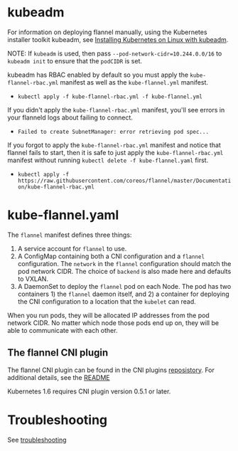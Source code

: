 # kubeadm

For information on deploying flannel manually, using the Kubernetes installer toolkit kubeadm, see [Installing Kubernetes on Linux with kubeadm][kubeadm].

NOTE: If `kubeadm` is used, then pass `--pod-network-cidr=10.244.0.0/16` to `kubeadm init` to ensure that the `podCIDR` is set.

kubeadm has RBAC enabled by default so you must apply the `kube-flannel-rbac.yml` manifest as well as the `kube-flannel.yml` manifest.

* `kubectl apply -f kube-flannel-rbac.yml -f kube-flannel.yml`

If you didn't apply the `kube-flannel-rbac.yml` manifest, you'll see errors in your flanneld logs about failing to connect. 
* `Failed to create SubnetManager: error retrieving pod spec...`

If you forgot to apply the `kube-flannel-rbac.yml` manifest and notice that flannel fails to start, then it is safe to just apply the `kube-flannel-rbac.yml` manifest without running `kubectl delete -f kube-flannel.yaml` first.
* `kubectl apply -f https://raw.githubusercontent.com/coreos/flannel/master/Documentation/kube-flannel-rbac.yml`

# kube-flannel.yaml

The `flannel` manifest defines three things:
1. A service account for `flannel` to use.
2. A ConfigMap containing both a CNI configuration and a `flannel` configuration. The `network` in the `flannel` configuration should match the pod network CIDR. The choice of `backend` is also made here and defaults to VXLAN.
3. A DaemonSet to deploy the `flannel` pod on each Node. The pod has two containers 1) the `flannel` daemon itself, and 2) a container for deploying the CNI configuration to a location that the `kubelet` can read.

When you run pods, they will be allocated IP addresses from the pod network CIDR. No matter which node those pods end up on, they will be able to communicate with each other.

## The flannel CNI plugin

The flannel CNI plugin can be found in the CNI plugins [reposistory](https://github.com/containernetworking/plugins). For additional details, see the [README](https://github.com/containernetworking/plugins/tree/master/plugins/meta/flannel)

Kubernetes 1.6 requires CNI plugin version 0.5.1 or later.

# Troubleshooting

See [troubleshooting](troubleshooting.md)

[kubeadm]: https://kubernetes.io/docs/getting-started-guides/kubeadm/
